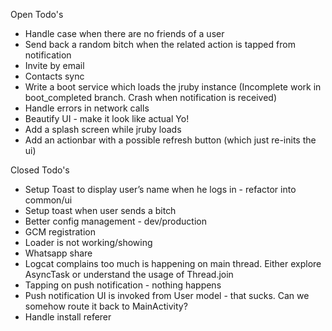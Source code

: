 Open Todo's
* Handle case when there are no friends of a user
* Send back a random bitch when the related action is tapped from notification
* Invite by email
* Contacts sync
* Write a boot service which loads the jruby instance (Incomplete work in boot_completed branch. Crash when notification is received)
* Handle errors in network calls
* Beautify UI - make it look like actual Yo!
* Add a splash screen while jruby loads
* Add an actionbar with a possible refresh button (which just re-inits the ui)



Closed Todo's
* Setup Toast to display user’s name when he logs in - refactor into common/ui
* Setup toast when user sends a bitch
* Better config management - dev/production
* GCM registration
* Loader is not working/showing
* Whatsapp share
* Logcat complains too much is happening on main thread. Either explore AsyncTask or understand the usage of Thread.join
* Tapping on push notification - nothing happens
* Push notification UI is invoked from User model - that sucks. Can we somehow route it back to MainActivity?
* Handle install referer
